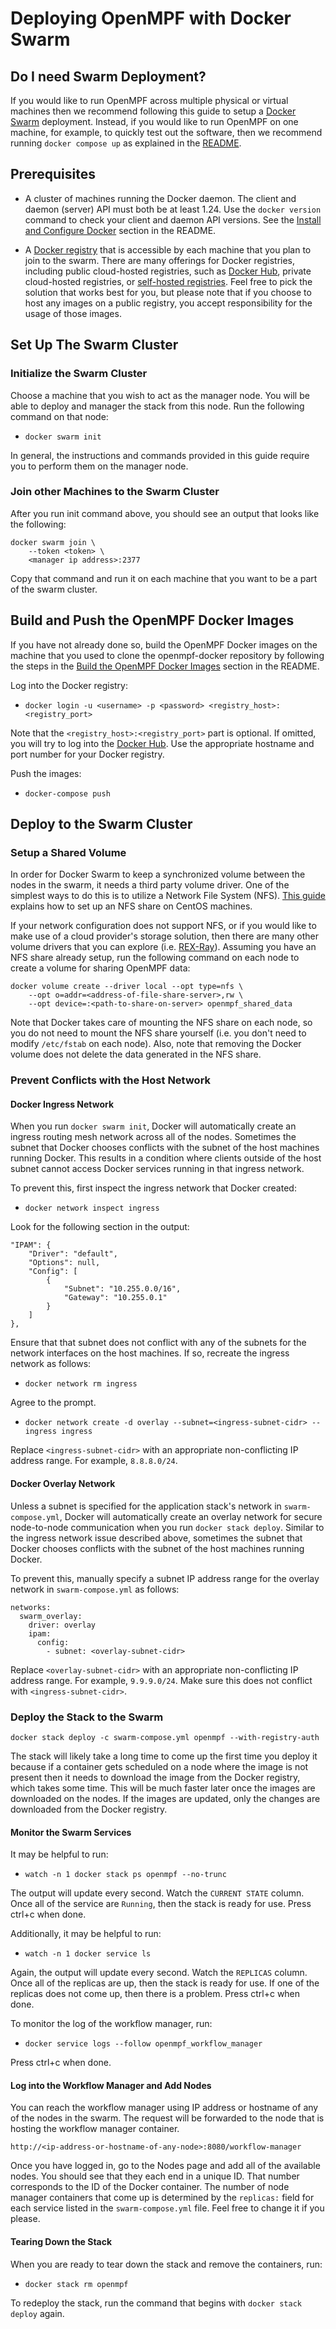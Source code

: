 # Deploying OpenMPF with Docker Swarm

## Do I need Swarm Deployment?

If you would like to run OpenMPF across multiple physical or virtual machines
then we recommend following this guide to setup a
[Docker Swarm](https://docs.docker.com/engine/swarm/) deployment. Instead, if
you would like to run OpenMPF on one machine, for example, to quickly test out
the software, then we recommend running `docker compose up` as explained in the
[README](README.md).

## Prerequisites

- A cluster of machines running the Docker daemon. The client and daemon
(server) API must both be at least 1.24. Use the `docker version` command to
check your client and daemon API versions. See the [Install and Configure
Docker](README.md#install-and-configure-docker) section in the README.

- A [Docker registry](https://docs.docker.com/registry/) that is accessible by
each machine that you plan to join to
the swarm. There are many offerings for Docker registries, including public
cloud-hosted registries, such as [Docker Hub](https://hub.docker.com/),
private cloud-hosted registries, or
[self-hosted registries](https://github.com/docker/distribution).
Feel free to pick the solution that works best for you, but please note that if
you choose to host any images on a public registry, you accept responsibility
for the usage of those images.

## Set Up The Swarm Cluster

### Initialize the Swarm Cluster

Choose a machine that you wish to act as the manager node. You will be able to
deploy and manager the stack from this node. Run the following command on that
node:

- `docker swarm init`

In general, the instructions and commands provided in this guide require you to
perform them on the manager node.

### Join other Machines to the Swarm Cluster

After you run init command above, you should see an output that looks like the
following:

```
docker swarm join \
    --token <token> \
    <manager ip address>:2377
```

Copy that command and run it on each machine that you want to be a part of the
swarm cluster.

## Build and Push the OpenMPF Docker Images

If you have not already done so, build the OpenMPF Docker images on the machine
that you used to clone the openmpf-docker repository by following the steps in
the [Build the OpenMPF Docker Images](README.md#build-the-openmpf-docker-images)
section in the README.

Log into the Docker registry:

- `docker login -u <username> -p <password> <registry_host>:<registry_port>`

Note that the `<registry_host>:<registry_port>` part is optional. If omitted,
you will try to log into the [Docker Hub](https://hub.docker.com/). Use the
appropriate hostname and port number for your Docker registry.

Push the images:

- `docker-compose push`

## Deploy to the Swarm Cluster

### Setup a Shared Volume

In order for Docker Swarm to keep a synchronized volume between the nodes in the
swarm, it needs a third party volume driver. One of the simplest ways to do this
is to utilize a Network File System (NFS). [This
guide](https://www.howtoforge.com/nfs-server-and-client-on-centos-7) explains
how to set up an NFS share on CentOS machines.

If your network configuration does not support NFS, or if you would like to make
use of a cloud provider's storage solution, then there are many other volume
drivers that you can explore (i.e.
[REX-Ray](https://rexray.readthedocs.io/en/latest/)). Assuming you have an NFS
share already setup, run the following command on each node to create a volume
for sharing OpenMPF data:

```
docker volume create --driver local --opt type=nfs \
    --opt o=addr=<address-of-file-share-server>,rw \
    --opt device=:<path-to-share-on-server> openmpf_shared_data
```

Note that Docker takes care of mounting the NFS share on each node, so you do
not need to mount the NFS share yourself (i.e. you don't need to modify
`/etc/fstab` on each node). Also, note that removing the Docker volume does not
delete the data generated in the NFS share.

### Prevent Conflicts with the Host Network

#### Docker Ingress Network

When you run `docker swarm init`, Docker will automatically create an ingress
routing mesh network across all of the nodes. Sometimes the subnet that Docker
chooses conflicts with the subnet of the host machines running Docker. This
results in a condition where clients outside of the host subnet cannot access
Docker services running in that ingress network.

To prevent this, first inspect the ingress network that Docker created:

- `docker network inspect ingress`

Look for the following section in the output:

```
"IPAM": {
    "Driver": "default",
    "Options": null,
    "Config": [
        {
            "Subnet": "10.255.0.0/16",
            "Gateway": "10.255.0.1"
        }
    ]
},
```

Ensure that that subnet does not conflict with any of the subnets for the
network interfaces on the host machines. If so, recreate the ingress network as
follows:

- `docker network rm ingress`

Agree to the prompt.

- `docker network create -d overlay --subnet=<ingress-subnet-cidr> --ingress ingress`

Replace `<ingress-subnet-cidr>` with an appropriate non-conflicting IP address
range. For example, `8.8.8.0/24`.

#### Docker Overlay Network

Unless a subnet is specified for the application stack's network in
`swarm-compose.yml`, Docker will automatically create an overlay network for
secure node-to-node communication when you run `docker stack deploy`. Similar to
the ingress network issue described above, sometimes the subnet that Docker
chooses conflicts with the subnet of the host machines running Docker.

To prevent this, manually specify a subnet IP address range for the overlay
network in `swarm-compose.yml` as follows:

```
networks:
  swarm_overlay:
    driver: overlay
    ipam:
      config:
        - subnet: <overlay-subnet-cidr>
```

Replace `<overlay-subnet-cidr>` with an appropriate non-conflicting IP address
range. For example, `9.9.9.0/24`. Make sure this does not conflict with
`<ingress-subnet-cidr>`.

### Deploy the Stack to the Swarm

`docker stack deploy -c swarm-compose.yml openmpf --with-registry-auth`

The stack will likely take a long time to come up the first time you deploy it
because if a container gets scheduled on a node where the image is not present
then it needs to download the image from the Docker registry, which takes some
time. This will be much faster later once the images are downloaded on the
nodes. If the images are updated, only the changes are downloaded from the
Docker registry.

#### Monitor the Swarm Services

It may be helpful to run:

- `watch -n 1 docker stack ps openmpf --no-trunc`

The output will update every second. Watch the `CURRENT STATE` column. Once
all of the service are `Running`, then the stack is ready for use. Press ctrl+c
when done.

Additionally, it may be helpful to run:

- `watch -n 1 docker service ls`

Again, the output will update every second. Watch the `REPLICAS` column. Once
all of the replicas are up, then the stack is ready for use. If one of the
replicas does not come up, then there is a problem. Press ctrl+c when done.

To monitor the log of the workflow manager, run:

- `docker service logs --follow openmpf_workflow_manager`

Press ctrl+c when done.

#### Log into the Workflow Manager and Add Nodes

You can reach the workflow manager using IP address or hostname of any of the
nodes in the swarm. The request will be forwarded to the node that is hosting
the workflow manager container.

`http://<ip-address-or-hostname-of-any-node>:8080/workflow-manager`

Once you have logged in, go to the Nodes page and add all of the available
nodes. You should see that they each end in a unique ID. That number corresponds
to the ID of the Docker container. The number of node manager containers that
come up is determined by the `replicas:` field for each service listed in the
`swarm-compose.yml` file. Feel free to change it if you please.

#### Tearing Down the Stack

When you are ready to tear down the stack and remove the containers, run:

- `docker stack rm openmpf`

To redeploy the stack, run the command that begins with `docker stack deploy`
again.
